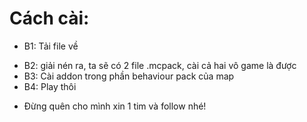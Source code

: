 # Cách cài:
- B1: Tải file về

* B2: giải nén ra, ta sẽ có 2 file .mcpack, cài cả hai vô game là được
* B3: Cài addon trong phần behaviour pack của map
* B4: Play thôi

- Đừng quên cho mình xin 1 tim và follow nhé!